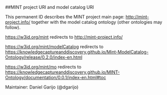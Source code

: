 ##MINT project URI and model catalog URI

This permanent ID describes the MINT project main page: http://mint-project.info/
together with the model catalog ontology (other ontologies may follow).

https://w3id.org/mint redirects to http://mint-project.info/

https://w3id.org/mint/modelCatalog redirects to https://knowledgecaptureanddiscovery.github.io/Mint-ModelCatalog-Ontology/release/0.2.0/index-en.html

https://w3id.org/mint/mo redirects to 
https://knowledgecaptureanddiscovery.github.io/MINT-Ontology/documentation/0.0.1/index-en.html#toc


Maintainer: Daniel Garijo (@dgarijo)